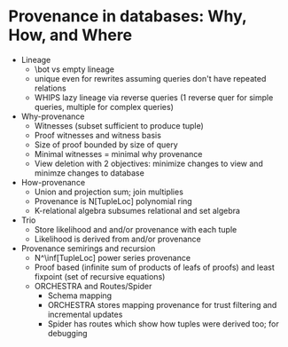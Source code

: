 # Provenance in databases: Why, How, and Where
- Lineage
    - \bot vs empty lineage
    - unique even for rewrites assuming queries don't have repeated
      relations
    - WHIPS lazy lineage via reverse queries (1 reverse quer for simple
      queries, multiple for complex queries)
- Why-provenance
    - Witnesses (subset sufficient to produce tuple)
    - Proof witnesses and witness basis
    - Size of proof bounded by size of query
    - Minimal witnesses = minimal why provenance
    - View deletion with 2 objectives: minimize changes to view and minimze
      changes to database
- How-provenance
    - Union and projection sum; join multiplies
    - Provenance is N[TupleLoc] polynomial ring
    - K-relational algebra subsumes relational and set algebra
- Trio
    - Store likelihood and and/or provenance with each tuple
    - Likelihood is derived from and/or provenance
- Provenance semirings and recursion
    - N^\inf[TupleLoc] power series provenance
    - Proof based (infinite sum of products of leafs of proofs) and least
      fixpoint (set of recursive equations)
    - ORCHESTRA and Routes/Spider
        - Schema mapping
        - ORCHESTRA stores mapping provenance for trust filtering and
          incremental updates
        - Spider has routes which show how tuples were derived too; for
          debugging

